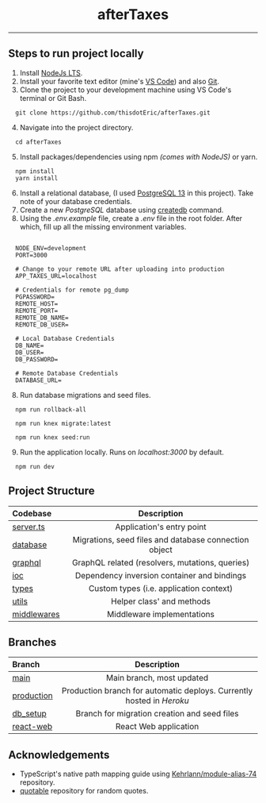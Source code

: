<h1 align='center'> afterTaxes </h1>

---

## Steps to run project locally
1. Install [NodeJs LTS](https://nodejs.org/en/download/).
2. Install your favorite text editor (mine's [VS Code](https://code.visualstudio.com/download)) and also [Git](https://git-scm.com/downloads).
3. Clone the project to your development machine using VS Code's terminal or Git Bash.
```
  git clone https://github.com/thisdotEric/afterTaxes.git
```
4.  Navigate into the project directory.
```
  cd afterTaxes
```
5.  Install packages/dependencies using npm *(comes with NodeJS)* or yarn.
```
  npm install
  yarn install
```
6. Install a relational database, (I used [PostgreSQL 13](https://www.postgresql.org/download/) in this project). Take note of your database credentials.
7. Create a new *PostgreSQL* database using [createdb](https://www.postgresql.org/docs/9.1/app-createdb.html) command.
8. Using the *.env.example* file, create a *.env* file in the root folder. After which, fill up all the missing environment variables.
```

  NODE_ENV=development
  PORT=3000

  # Change to your remote URL after uploading into production
  APP_TAXES_URL=localhost

  # Credentials for remote pg_dump
  PGPASSWORD=
  REMOTE_HOST=
  REMOTE_PORT=
  REMOTE_DB_NAME=
  REMOTE_DB_USER=

  # Local Database Credentials
  DB_NAME=
  DB_USER=
  DB_PASSWORD=

  # Remote Database Credentials
  DATABASE_URL=

```
8. Run database migrations and seed files.
```
  npm run rollback-all
```
```
  npm run knex migrate:latest
```
```
  npm run knex seed:run
```
9. Run the application locally. Runs on *localhost:3000* by default.
```
  npm run dev
```

## Project Structure
| Codebase              |      Description          |
| :-------------------- | :-----------------------: |
| [server.ts](src/server.ts)        |      Application's entry point     
| [database](src/database)        |      Migrations, seed files and database connection object 
| [graphql](src/graphql)        |      GraphQL related (resolvers, mutations, queries)     
| [ioc](src/ioc)        |      Dependency inversion container and bindings    
| [types](src/types)        |      Custom types (i.e. application context)
| [utils](src/utils)        |      Helper class' and methods
| [middlewares](src/middlewares)        |      Middleware implementations

## Branches


| Branch             |      Description          |
| :-------------------- | :-----------------------: |
| [main](https://github.com/thisdotEric/afterTaxes)        |      Main branch, most updated
| [production](https://github.com/thisdotEric/afterTaxes/tree/production)        |      Production branch for automatic deploys. Currently hosted in *Heroku*
| [db_setup](https://github.com/thisdotEric/afterTaxes/tree/db_setup)        |      Branch for migration creation and seed files 
| [react-web](https://github.com/thisdotEric/afterTaxes/tree/react-web)        |      React Web application 

## Acknowledgements
* TypeScript's native path mapping guide using [Kehrlann/module-alias-74](https://github.com/Kehrlann/module-alias-74) repository.
* [quotable](https://github.com/lukePeavey/quotable) repository for random quotes.
